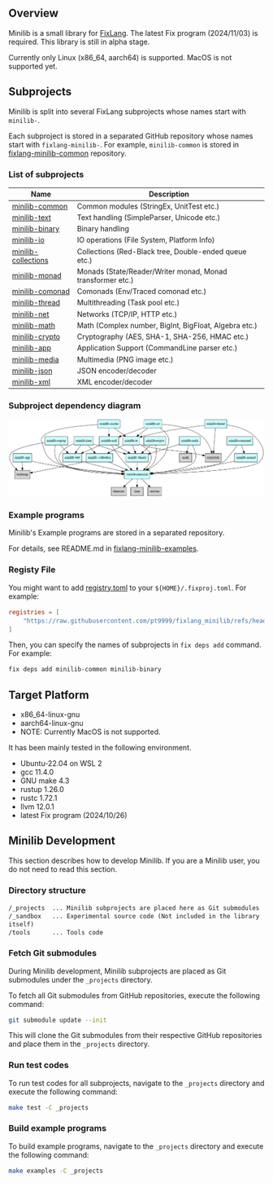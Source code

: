 ## Overview

Minilib is a small library for [FixLang](https://github.com/tttmmmyyyy/fixlang).
The latest Fix program (2024/11/03) is required.
This library is still in alpha stage.

Currently only Linux (x86_64, aarch64) is supported. MacOS is not supported yet.

## Subprojects

Minilib is split into several FixLang subprojects whose names start with `minilib-`.

Each subproject is stored in a separated GitHub repository whose names start with `fixlang-minilib-`.
For example, `minilib-common` is stored in [fixlang-minilib-common](https://github.com/pt9999/fixlang-minilib-common) repository.

### List of subprojects

| Name   | Description |
|--------|-------------|
|[minilib-common](https://github.com/pt9999/fixlang-minilib-common)| Common modules (StringEx, UnitTest etc.)|
|[minilib-text](https://github.com/pt9999/fixlang-minilib-text)| Text handling (SimpleParser, Unicode etc.)|
|[minilib-binary](https://github.com/pt9999/fixlang-minilib-binary)| Binary handling|
|[minilib-io](https://github.com/pt9999/fixlang-minilib-io)| IO operations (File System, Platform Info)|
|[minilib-collections](https://github.com/pt9999/fixlang-minilib-collections)| Collections  (Red-Black tree, Double-ended queue etc.)|
|[minilib-monad](https://github.com/pt9999/fixlang-minilib-monad)| Monads (State/Reader/Writer monad, Monad transformer etc.)|
|[minilib-comonad](https://github.com/pt9999/fixlang-minilib-comonad)| Comonads (Env/Traced comonad etc.)|
|[minilib-thread](https://github.com/pt9999/fixlang-minilib-thread)| Multithreading (Task pool etc.) |
|[minilib-net](https://github.com/pt9999/fixlang-minilib-net)| Networks (TCP/IP, HTTP etc.) |
|[minilib-math](https://github.com/pt9999/fixlang-minilib-math)| Math (Complex number, BigInt, BigFloat, Algebra etc.)|
|[minilib-crypto](https://github.com/pt9999/fixlang-minilib-crypto)| Cryptography  (AES, SHA-1, SHA-256, HMAC etc.)|
|[minilib-app](https://github.com/pt9999/fixlang-minilib-app)| Application Support (CommandLine parser etc.) |
|[minilib-media](https://github.com/pt9999/fixlang-minilib-media)| Multimedia (PNG image etc.) |
|[minilib-json](https://github.com/pt9999/fixlang-minilib-json)| JSON encoder/decoder |
|[minilib-xml](https://github.com/pt9999/fixlang-minilib-xml)| XML encoder/decoder |

### Subproject dependency diagram

![Subproject dependencies](_projects/dependencies.png)

### Example programs

Minilib's Example programs are stored in a separated repository.

For details, see README.md in [fixlang-minilib-examples](https://github.com/pt9999/fixlang-minilib-examples).

### Registy File

You might want to add [registry.toml](registry.toml) to your `${HOME}/.fixproj.toml`.
For example:
```toml:~/.fixproj.toml
registries = [
    "https://raw.githubusercontent.com/pt9999/fixlang_minilib/refs/heads/main/registry.toml"
]
```

Then, you can specify the names of subprojects in `fix deps add` command.
For example:
```bash
fix deps add minilib-common minilib-binary
```

## Target Platform

- x86_64-linux-gnu
- aarch64-linux-gnu
- NOTE: Currently MacOS is not supported.

It has been mainly tested in the following environment.

- Ubuntu-22.04 on WSL 2
- gcc 11.4.0
- GNU make 4.3
- rustup 1.26.0
- rustc 1.72.1
- llvm 12.0.1
- latest Fix program (2024/10/26)

## Minilib Development

This section describes how to develop Minilib.  If you are a Minilib user, you do not need to read this section.

### Directory structure

```
/_projects  ... Minilib subprojects are placed here as Git submodules
/_sandbox   ... Experimental source code (Not included in the library itself)
/tools      ... Tools code
```

### Fetch Git submodules

During Minilib development, Minilib subprojects are placed as Git submodules under the `_projects` directory.

To fetch all Git submodules from GitHub repositories, execute the following command:
```bash
git submodule update --init
```
This will clone the Git submodules from their respective GitHub repositories and place them in the `_projects` directory.

### Run test codes

To run test codes for all subprojects, navigate to the `_projects` directory and execute the following command:
```bash
make test -C _projects
```

### Build example programs

To build example programs, navigate to the `_projects` directory and execute the following command:
```bash
make examples -C _projects
```
